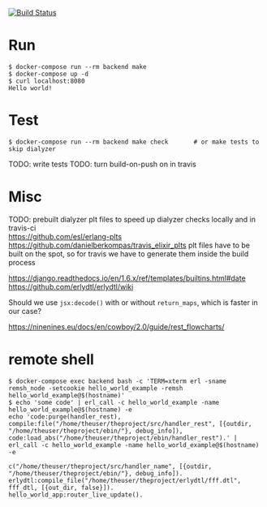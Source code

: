 
[![Build Status](https://travis-ci.org/koddo/example-erl-cowboy.svg?branch=master)](https://travis-ci.org/koddo/example-erl-cowboy)

# Run

```
$ docker-compose run --rm backend make
$ docker-compose up -d
$ curl localhost:8080
Hello world!
```

# Test

```
$ docker-compose run --rm backend make check       # or make tests to skip dialyzer
```

TODO: write tests
TODO: turn build-on-push on in travis

# Misc

TODO: prebuilt dialyzer plt files to speed up dialyzer checks locally and in travis-ci  
<https://github.com/esl/erlang-plts>
<https://github.com/danielberkompas/travis_elixir_plts>
plt files have to be built on the spot, so for travis we have to generate them inside the build process




<https://django.readthedocs.io/en/1.6.x/ref/templates/builtins.html#date>
<https://github.com/erlydtl/erlydtl/wiki>

Should we use `jsx:decode()` with or without `return_maps`, which is faster in our case? 

<https://ninenines.eu/docs/en/cowboy/2.0/guide/rest_flowcharts/>

# remote shell


``` Shell
$ docker-compose exec backend bash -c 'TERM=xterm erl -sname remsh_node -setcookie hello_world_example -remsh hello_world_example@$(hostname)'
$ echo 'some code' | erl_call -c hello_world_example -name hello_world_example@$(hostname) -e
echo 'code:purge(handler_rest), compile:file("/home/theuser/theproject/src/handler_rest", [{outdir, "/home/theuser/theproject/ebin/"}, debug_info]), code:load_abs("/home/theuser/theproject/ebin/handler_rest").' | erl_call -c hello_world_example -name hello_world_example@$(hostname) -e
```

```
c("/home/theuser/theproject/src/handler_name", [{outdir, "/home/theuser/theproject/ebin/"}, debug_info]).
erlydtl:compile_file("/home/theuser/theproject/erlydtl/fff.dtl", fff_dtl, [{out_dir, false}]).
hello_world_app:router_live_update().
```
